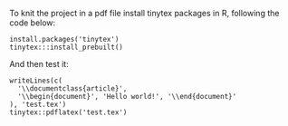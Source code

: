 To knit the project in a pdf file install tinytex packages in R, following the code below: 




``` 
install.packages('tinytex')
tinytex:::install_prebuilt()
```



And then test it: 



```
writeLines(c(
  '\\documentclass{article}',
  '\\begin{document}', 'Hello world!', '\\end{document}'
), 'test.tex')
tinytex::pdflatex('test.tex')
```
